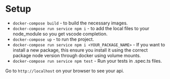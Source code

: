 # Setup

* `docker-compose build` - to build the necessary images.
* `docker-compose run service npm i` - to add the local files to your node_module so you get vscode completion. 
* `docker-compose up` - to run the project. 
* `docker-compose run service npm i <YOUR_PACKAGE_NAME>` - If you want to install a new package, this ensure you install it using the correct package node version through docker using volume mounts. 
* `docker-compose run service npm test` - Run your tests in .spec.ts files.

Go to `http://localhost` on your browser to see your api.